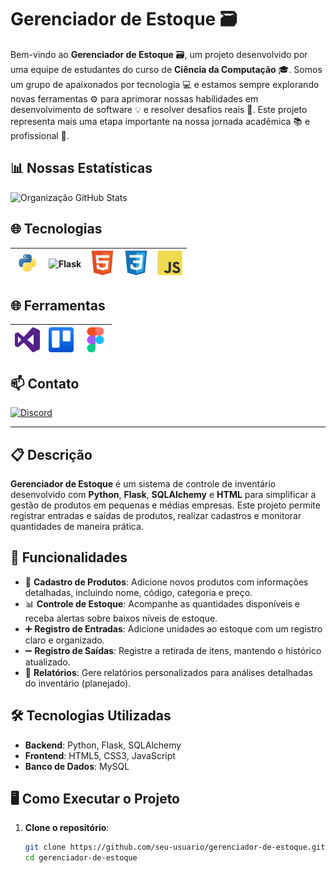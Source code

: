 # Gerenciador de Estoque 🗃️

Bem-vindo ao **Gerenciador de Estoque** 🗃️, um projeto desenvolvido por uma equipe de estudantes do curso de **Ciência da Computação** 🎓. Somos um grupo de apaixonados por tecnologia 💻 e estamos sempre explorando novas ferramentas ⚙️ para aprimorar nossas habilidades em desenvolvimento de software 💡 e resolver desafios reais 💪. Este projeto representa mais uma etapa importante na nossa jornada acadêmica 📚 e profissional 🚀.

## 📊 Nossas Estatísticas

![Organização GitHub Stats](https://github-readme-stats.vercel.app/api?username=rafaelgoesti&repo=Gerenciador-de-Estoque&show_icons=true&theme=react&count_private=true)

## 🌐 Tecnologias
| <img title="Python" alt="Python" width="40px" src="https://raw.githubusercontent.com/github/explore/master/topics/python/python.png"> | <img title="Flask" alt="Flask" width="40px" src="https://img.icons8.com/ios-filled/FFFFFF/flask.png"> | <img title="HTML" alt="HTML" width="40px" src="https://raw.githubusercontent.com/devicons/devicon/master/icons/html5/html5-original.svg"> | <img title="CSS" alt="CSS" width="40px" src="https://raw.githubusercontent.com/devicons/devicon/master/icons/css3/css3-original.svg"> | <img title="JavaScript" alt="JavaScript" width="40px" src="https://raw.githubusercontent.com/devicons/devicon/master/icons/javascript/javascript-original.svg"> |
|--|--|--|--|--|

## 🌐 Ferramentas
| <img title="VSCode" alt="VSCode" width="40px" src="https://raw.githubusercontent.com/devicons/devicon/master/icons/visualstudio/visualstudio-plain.svg"> | <img title="Trello" alt="Trello" width="40px" src="https://raw.githubusercontent.com/devicons/devicon/master/icons/trello/trello-original.svg"> | <img title="Figma" alt="Figma" width="40px" src="https://raw.githubusercontent.com/devicons/devicon/master/icons/figma/figma-original.svg"> |
|--|--|--|


## 📫 Contato
[![Discord](https://img.shields.io/badge/Discord-7289DA?style=for-the-badge&logo=discord&logoColor=white)](https://discord.com/users/seuperfil)

---

## 📋 Descrição

**Gerenciador de Estoque** é um sistema de controle de inventário desenvolvido com **Python**, **Flask**, **SQLAlchemy** e **HTML** para simplificar a gestão de produtos em pequenas e médias empresas. Este projeto permite registrar entradas e saídas de produtos, realizar cadastros e monitorar quantidades de maneira prática.

## 🚀 Funcionalidades

- 📝 **Cadastro de Produtos**: Adicione novos produtos com informações detalhadas, incluindo nome, código, categoria e preço.
- 📊 **Controle de Estoque**: Acompanhe as quantidades disponíveis e receba alertas sobre baixos níveis de estoque.
- ➕ **Registro de Entradas**: Adicione unidades ao estoque com um registro claro e organizado.
- ➖ **Registro de Saídas**: Registre a retirada de itens, mantendo o histórico atualizado.
- 📑 **Relatórios**: Gere relatórios personalizados para análises detalhadas do inventário (planejado).

## 🛠️ Tecnologias Utilizadas

- **Backend**: Python, Flask, SQLAlchemy
- **Frontend**: HTML5, CSS3, JavaScript
- **Banco de Dados**: MySQL

## 🖥️ Como Executar o Projeto

1. **Clone o repositório**:
   ```bash
   git clone https://github.com/seu-usuario/gerenciador-de-estoque.git
   cd gerenciador-de-estoque
